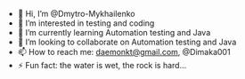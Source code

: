 - 👋 Hi, I’m @Dmytro-Mykhailenko
- 👀 I’m interested in testing and coding
- 🌱 I’m currently learning Automation testing and Java
- 💞️ I’m looking to collaborate on Automation testing and Java
- 📫 How to reach me: daemonkt@gmail.com, @Dimaka001
- ⚡ Fun fact: the water is wet, the rock is hard...

<!---
Dmytro-Mykhailenko/Dmytro-Mykhailenko is a ✨ special ✨ repository because its `README.md` (this file) appears on your GitHub profile.
You can click the Preview link to take a look at your changes.
--->
